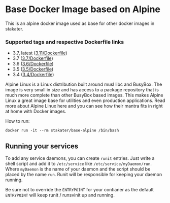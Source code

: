# Base Docker Image based on Alpine

This is an alpine docker image used as base for other docker images in stakater.

### Supported tags and respective Dockerfile links
* 3.7, latest ([3.11/Dockerfile](https://github.com/stakater/dockerfile-base-alpine/blob/master/3.11/Dockerfile))
* 3.7 ([3.7/Dockerfile](https://github.com/stakater/dockerfile-base-alpine/blob/master/3.7/Dockerfile))
* 3.6 ([3.6/Dockerfile](https://github.com/stakater/dockerfile-base-alpine/blob/master/3.6/Dockerfile))
* 3.5 ([3.5/Dockerfile](https://github.com/stakater/dockerfile-base-alpine/blob/master/3.5/Dockerfile))
* 3.4 ([3.4/Dockerfile](https://github.com/stakater/dockerfile-base-alpine/blob/master/3.4/Dockerfile))

Alpine Linux is a Linux distribution built around musl libc and BusyBox. The image is very small in size and has access to a package repository that is much more complete than other BusyBox based images. This makes Alpine Linux a great image base for utilities and even production applications. Read more about Alpine Linux here and you can see how their mantra fits in right at home with Docker images.

How to run:
```
docker run -it --rm stakater/base-alpine /bin/bash
```

## Running your services

To add any service daemons, you can create `runit` entries. Just write a shell script and add it to `/etc/service` like `/etc/service/myDaemon/run`. Where `myDaemon` is the name of your daemon and the script should be placed by the name `run`.
Runit will be responsible for keeping your daemon running.

Be sure not to override the `ENTRYPOINT` for your contianer as the default `ENTRYPOINT` will keep runit / runsvinit up and running.
